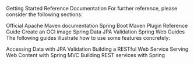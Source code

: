 Getting Started
Reference Documentation
For further reference, please consider the following sections:

Official Apache Maven documentation
Spring Boot Maven Plugin Reference Guide
Create an OCI image
Spring Data JPA
Validation
Spring Web
Guides
The following guides illustrate how to use some features concretely:

Accessing Data with JPA
Validation
Building a RESTful Web Service
Serving Web Content with Spring MVC
Building REST services with Spring
